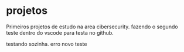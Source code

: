 # projetos
Primeiros projetos de estudo na area cibersecurity.
fazendo o segundo teste dentro do vscode para testa no github.

testando sozinha. erro
novo teste
